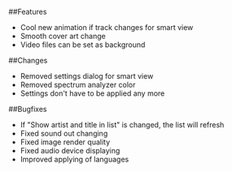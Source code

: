 ##Features
- Cool new animation if track changes for smart view
- Smooth cover art change
- Video files can be set as background

##Changes
- Removed settings dialog for smart view
- Removed spectrum analyzer color
- Settings don't have to be applied any more

##Bugfixes
- If "Show artist and title in list" is changed, the list will refresh
- Fixed sound out changing
- Fixed image render quality
- Fixed audio device displaying
- Improved applying of languages